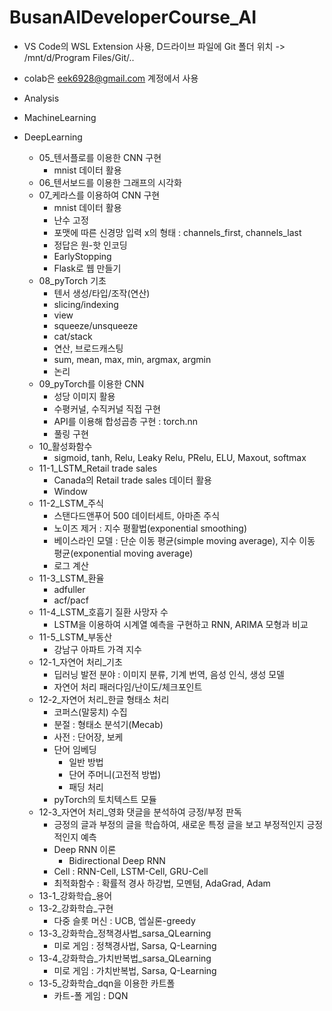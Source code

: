 # BusanAIDeveloperCourse_AI

- VS Code의 WSL Extension 사용, D드라이브 파일에 Git 폴더 위치 -> /mnt/d/Program Files/Git/..
- colab은 eek6928@gmail.com 계정에서 사용

- Analysis

- MachineLearning

- DeepLearning
    - 05_텐서플로를 이용한 CNN 구현
        - mnist 데이터 활용
    - 06_텐서보드를 이용한 그래프의 시각화
    - 07_케라스를 이용하여 CNN 구현
        - mnist 데이터 활용
        - 난수 고정
        - 포맷에 따른 신경망 입력 x의 형태 : channels_first, channels_last
        - 정답은 원-핫 인코딩
        - EarlyStopping
        - Flask로 웹 만들기
    - 08_pyTorch 기초
        - 텐서 생성/타입/조작(연산)
        - slicing/indexing
        - view
        - squeeze/unsqueeze
        - cat/stack
        - 연산, 브로드캐스팅
        - sum, mean, max, min, argmax, argmin
        - 논리
    - 09_pyTorch를 이용한 CNN
        - 성당 이미지 활용
        - 수평커널, 수직커널 직접 구현
        - API를 이용해 합성곱층 구현 : torch.nn
        - 풀링 구현
    - 10_활성화함수
        - sigmoid, tanh, Relu, Leaky Relu, PRelu, ELU, Maxout, softmax
    - 11-1_LSTM_Retail trade sales
        - Canada의 Retail trade sales 데이터 활용
        - Window
    - 11-2_LSTM_주식
        - 스탠다드앤푸어 500 데이터세트, 아마존 주식
        - 노이즈 제거 : 지수 평활법(exponential smoothing)
        - 베이스라인 모델 : 단순 이동 평균(simple moving average), 지수 이동 평균(exponential moving average)
        - 로그 계산
    - 11-3_LSTM_환율
        - adfuller
        - acf/pacf
    - 11-4_LSTM_호흡기 질환 사망자 수
        - LSTM을 이용하여 시계열 예측을 구현하고 RNN, ARIMA 모형과 비교
    - 11-5_LSTM_부동산
        - 강남구 아파트 가격 지수
    - 12-1_자연어 처리_기초
        - 딥러닝 발전 분야 : 이미지 분류, 기계 번역, 음성 인식, 생성 모델
        - 자연어 처리 패러다임/난이도/체크포인트
    - 12-2_자연어 처리_한글 형태소 처리
        - 코퍼스(말뭉치) 수집
        - 분절 : 형태소 분석기(Mecab)
        - 사전 : 단어장, 보케
        - 단어 임베딩
             - 일반 방법
             - 단어 주머니(고전적 방법)
             - 패딩 처리
        - pyTorch의 토치텍스트 모듈
    - 12-3_자연어 처리_영화 댓글을 분석하여 긍정/부정 판독
        - 긍정의 글과 부정의 글을 학습하여, 새로운 특정 글을 보고 부정적인지 긍정적인지 예측
        - Deep RNN 이론
            - Bidirectional Deep RNN
        - Cell : RNN-Cell, LSTM-Cell, GRU-Cell
        - 최적화함수 : 확률적 경사 하강법, 모멘텀, AdaGrad, Adam
    - 13-1_강화학습_용어
    - 13-2_강화학습_구현
        - 다중 슬롯 머신 : UCB, 엡실론-greedy
    - 13-3_강화학습_정책경사법_sarsa_QLearning
        - 미로 게임 : 정책경사법, Sarsa, Q-Learning
    - 13-4_강화학습_가치반복법_sarsa_QLearning
        - 미로 게임 : 가치반복법, Sarsa, Q-Learning
    - 13-5_강화학습_dqn을 이용한 카트폴
        - 카트-폴 게임 : DQN
